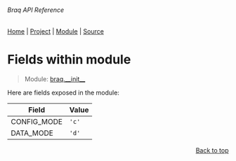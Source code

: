 ###### Braq API Reference
[Home](/docs/api/README.md) | [Project](/README.md) | [Module](/docs/api/modules/braq/__init__/README.md) | [Source](/braq/__init__.py)

# Fields within module
> Module: [braq.\_\_init\_\_](/docs/api/modules/braq/__init__/README.md)

Here are fields exposed in the module:

| Field | Value |
| --- | --- |
| CONFIG\_MODE | `'c'` |
| DATA\_MODE | `'d'` |

<p align="right"><a href="#braq-api-reference">Back to top</a></p>
